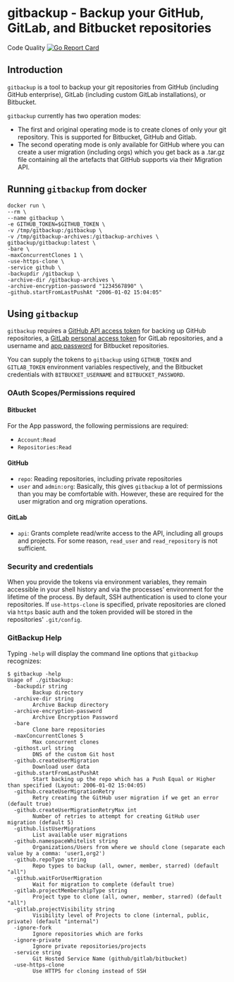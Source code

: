 # gitbackup - Backup your GitHub, GitLab, and Bitbucket repositories

Code
Quality [![Go Report Card](https://goreportcard.com/badge/github.com/kyaxcorp/gitbackup)](https://goreportcard.com/report/github.com/kyaxcorp/gitbackup)

## Introduction

``gitbackup`` is a tool to backup your git repositories from GitHub (including GitHub enterprise),
GitLab (including custom GitLab installations), or Bitbucket.

``gitbackup`` currently has two operation modes:

- The first and original operating mode is to create clones of only your git repository. This is supported for
  Bitbucket, GitHub and Gitlab.
- The second operating mode is only available for GitHub where you can create a user migration (including orgs) which
  you get back as a .tar.gz
  file containing all the artefacts that GitHub supports via their Migration API.

## Running `gitbackup` from docker

```
docker run \
--rm \
--name gitbackup \
-e GITHUB_TOKEN=$GITHUB_TOKEN \
-v /tmp/gitbackup:/gitbackup \
-v /tmp/gitbackup-archives:/gitbackup-archives \
gitbackup/gitbackup:latest \
-bare \
-maxConcurrentClones 1 \
-use-https-clone \
-service github \
-backupdir /gitbackup \
-archive-dir /gitbackup-archives \
-archive-encryption-password "1234567890" \
-github.startFromLastPushAt "2006-01-02 15:04:05"
```

## Using `gitbackup`

``gitbackup`` requires a [GitHub API access token](https://github.com/blog/1509-personal-api-tokens) for
backing up GitHub repositories, a [GitLab personal access token](https://gitlab.com/profile/personal_access_tokens)
for GitLab repositories, and a username and [app password](https://bitbucket.org/account/settings/app-passwords/) for
Bitbucket repositories.

You can supply the tokens to ``gitbackup`` using ``GITHUB_TOKEN`` and ``GITLAB_TOKEN`` environment variables
respectively, and the Bitbucket credentials with ``BITBUCKET_USERNAME`` and ``BITBUCKET_PASSWORD``.

### OAuth Scopes/Permissions required

#### Bitbucket

For the App password, the following permissions are required:

- `Account:Read`
- `Repositories:Read`

#### GitHub

- `repo`: Reading repositories, including private repositories
- `user` and `admin:org`: Basically, this gives `gitbackup` a lot of permissions than you may be comfortable with.
  However, these are required for the user migration and org migration operations.

#### GitLab

- `api`: Grants complete read/write access to the API, including all groups and projects.
  For some reason, `read_user` and `read_repository` is not sufficient.

### Security and credentials

When you provide the tokens via environment variables, they remain accessible in your shell history
and via the processes' environment for the lifetime of the process. By default, SSH authentication
is used to clone your repositories. If `use-https-clone` is specified, private repositories
are cloned via `https` basic auth and the token provided will be stored in the repositories'
`.git/config`.

### GitBackup Help

Typing ``-help`` will display the command line options that `gitbackup` recognizes:

```
$ gitbackup -help
Usage of ./gitbackup:
  -backupdir string
        Backup directory
  -archive-dir string
        Archive Backup directory  
  -archive-encryption-password 
        Archive Encryption Password
  -bare
        Clone bare repositories
  -maxConcurrentClones 5
        Max concurrent clones
  -githost.url string
        DNS of the custom Git host
  -github.createUserMigration
        Download user data
  -github.startFromLastPushAt
        Start backing up the repo which has a Push Equal or Higher than specified (Layout: 2006-01-02 15:04:05)
  -github.createUserMigrationRetry
        Retry creating the GitHub user migration if we get an error (default true)
  -github.createUserMigrationRetryMax int
        Number of retries to attempt for creating GitHub user migration (default 5)
  -github.listUserMigrations
        List available user migrations
  -github.namespaceWhitelist string
        Organizations/Users from where we should clone (separate each value by a comma: 'user1,org2')
  -github.repoType string
        Repo types to backup (all, owner, member, starred) (default "all")
  -github.waitForUserMigration
        Wait for migration to complete (default true)
  -gitlab.projectMembershipType string
        Project type to clone (all, owner, member, starred) (default "all")
  -gitlab.projectVisibility string
        Visibility level of Projects to clone (internal, public, private) (default "internal")
  -ignore-fork
        Ignore repositories which are forks
  -ignore-private
        Ignore private repositories/projects
  -service string
        Git Hosted Service Name (github/gitlab/bitbucket)
  -use-https-clone
        Use HTTPS for cloning instead of SSH
```
